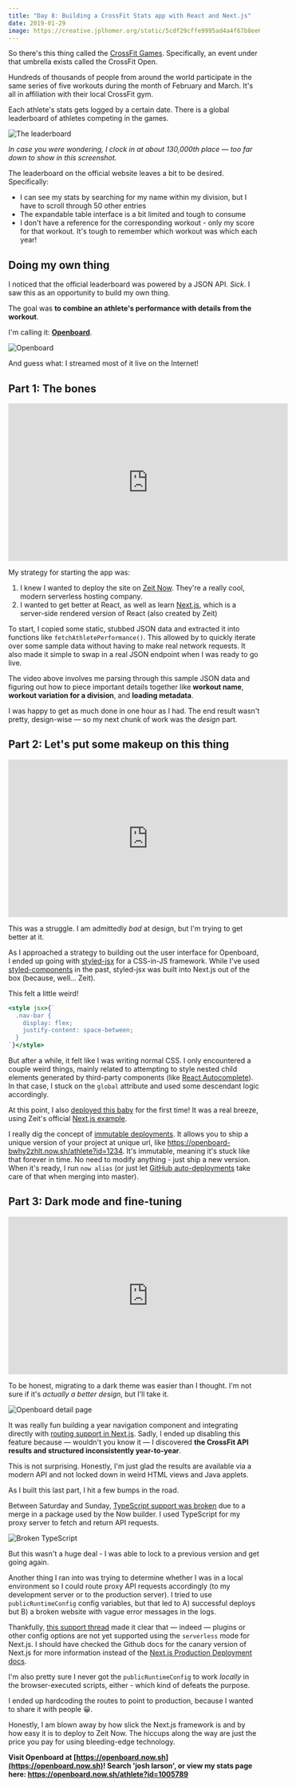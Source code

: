 ```yaml
---
title: "Day 8: Building a CrossFit Stats app with React and Next.js"
date: 2019-01-29
image: https://creative.jplhomer.org/static/5cdf29cffe9995ad4a4f67b8ee037cbb/fa2eb/openboard.png
---
```


So there's this thing called the [CrossFit Games](https://games.crossfit.com/). Specifically, an event under that umbrella exists called the CrossFit Open.

Hundreds of thousands of people from around the world participate in the same series of five workouts during the month of February and March. It's all in affiliation with their local CrossFit gym.

Each athlete's stats gets logged by a certain date. There is a global leaderboard of athletes competing in the games.

![The leaderboard](./leaderboard.png)

_In case you were wondering, I clock in at about 130,000th place — too far down to show in this screenshot._

The leaderboard on the official website leaves a bit to be desired. Specifically:

- I can see my stats by searching for my name within my division, but I have to scroll through 50 other entries
- The expandable table interface is a bit limited and tough to consume
- I don't have a reference for the corresponding workout - only my score for that workout. It's tough to remember which workout was which each year!

## Doing my own thing

I noticed that the official leaderboard was powered by a JSON API. _Sick_. I saw this as an opportunity to build my own thing.

The goal was **to combine an athlete's performance with details from the workout**.

I'm calling it: [**Openboard**](https://openboard.now.sh).

![Openboard](./openboard.png)

And guess what: I streamed most of it live on the Internet!

## Part 1: The bones

<iframe width="560" height="315" src="https://www.youtube.com/embed/HRcuIEUXo7c" frameborder="0" allow="accelerometer; autoplay; encrypted-media; gyroscope; picture-in-picture" allowfullscreen></iframe>

My strategy for starting the app was:

1. I knew I wanted to deploy the site on [Zeit Now](https://zeit.co/now). They're a really cool, modern serverless hosting company.
1. I wanted to get better at React, as well as learn [Next.js](https://nextjs.org), which is a server-side rendered version of React (also created by Zeit)

To start, I copied some static, stubbed JSON data and extracted it into functions like `fetchAthletePerformance()`. This allowed by to quickly iterate over some sample data without having to make real network requests. It also made it simple to swap in a real JSON endpoint when I was ready to go live.

The video above involves me parsing through this sample JSON data and figuring out how to piece important details together like **workout name**, **workout variation for a division**, and **loading metadata**.

I was happy to get as much done in one hour as I had. The end result wasn't pretty, design-wise — so my next chunk of work was the _design_ part.

## Part 2: Let's put some makeup on this thing

<iframe width="560" height="315" src="https://www.youtube.com/embed/o4XE0zVcc2U" frameborder="0" allow="accelerometer; autoplay; encrypted-media; gyroscope; picture-in-picture" allowfullscreen></iframe>

This was a struggle. I am admittedly _bad_ at design, but I'm trying to get better at it.

As I approached a strategy to building out the user interface for Openboard, I ended up going with [styled-jsx](https://github.com/zeit/styled-jsx) for a CSS-in-JS framework. While I've used [styled-components](https://www.styled-components.com/) in the past, styled-jsx was built into Next.js out of the box (because, well... Zeit).

This felt a little weird!

```jsx
<style jsx>{`
  .nav-bar {
    display: flex;
    justify-content: space-between;
  }
`}</style>
```

But after a while, it felt like I was writing normal CSS. I only encountered a couple weird things, mainly related to attempting to style nested child elements generated by third-party components (like [React Autocomplete](https://github.com/reactjs/react-autocomplete/)). In that case, I stuck on the `global` attribute and used some descendant logic accordingly.

At this point, I also [deployed this baby](https://openboard-bwhy2zhlt.now.sh/athlete?id=1234) for the first time! It was a real breeze, using Zeit's official [Next.js example](https://zeit.co/examples/nextjs/).

I really dig the concept of [immutable deployments](https://zeit.co/docs/v2/deployments/concepts/immutability/). It allows you to ship a unique version of your project at unique url, like https://openboard-bwhy2zhlt.now.sh/athlete?id=1234. It's immutable, meaning it's stuck like that forever in time. No need to modify anything - just ship a new version. When it's ready, I run `now alias` (or just let [GitHub auto-deployments](https://zeit.co/docs/v2/integrations/now-for-github/) take care of that when merging into master).

## Part 3: Dark mode and fine-tuning

<iframe width="560" height="315" src="https://www.youtube.com/embed/Qsycj8fIcKA" frameborder="0" allow="accelerometer; autoplay; encrypted-media; gyroscope; picture-in-picture" allowfullscreen></iframe>

To be honest, migrating to a dark theme was easier than I thought. I'm not sure if it's _actually a better design_, but I'll take it.

![Openboard detail page](./openboard-detail.png)

It was really fun building a year navigation component and integrating directly with [routing support in Next.js](https://nextjs.org/docs/#routing). Sadly, I ended up disabling this feature because — wouldn't you know it — I discovered **the CrossFit API results and structured inconsistently year-to-year**.

This is not surprising. Honestly, I'm just glad the results are available via a modern API and not locked down in weird HTML views and Java applets.

As I built this last part, I hit a few bumps in the road.

Between Saturday and Sunday, [TypeScript support was broken](https://github.com/zeit/ncc/pull/233) due to a merge in a package used by the Now builder. I used TypeScript for my proxy server to fetch and return API requests.

![Broken TypeScript](./broken-ts.png)

But this wasn't a huge deal - I was able to lock to a previous version and get going again.

Another thing I ran into was trying to determine whether I was in a local environment so I could route proxy API requests accordingly (to my development server or to the production server). I tried to use `publicRuntimeConfig` config variables, but that led to A) successful deploys but B) a broken website with vague error messages in the logs.

Thankfully, [this support thread](https://spectrum.chat/?t=3109716c-2a00-4aec-86cc-2b44b65768be&m=MTU0NzU5NzAxMDQ5Mg==) made it clear that — indeed — plugins or other config options are not yet supported using the `serverless` mode for Next.js. I should have checked the Github docs for the canary version of Next.js for more information instead of the [Next.js Production Deployment docs](https://nextjs.org/docs/#production-deployment).

I'm also pretty sure I never got the `publicRuntimeConfig` to work _locally_ in the browser-executed scripts, either - which kind of defeats the purpose.

I ended up hardcoding the routes to point to production, because I wanted to share it with people 😀.

Honestly, I am blown away by how slick the Next.js framework is and by how easy it is to deploy to Zeit Now. The hiccups along the way are just the price you pay for using bleeding-edge technology.

**Visit Openboard at [https://openboard.now.sh](https://openboard.now.sh)! Search 'josh larson', or view my stats page here: https://openboard.now.sh/athlete?id=1005789**
